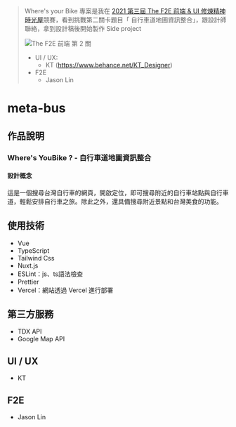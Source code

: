 > Where's your Bike 專案是我在 [2021 第三屆 The F2E 前端 & UI 修煉精神時光屋](https://2021.thef2e.com/)競賽，看到挑戰第二關卡題目「 自行車道地圖資訊整合」，跟設計師聯絡，拿到設計稿後開始製作 Side project
>
> ![The F2E 前端 第 2 關](https://2021.thef2e.com/_nuxt/img/week2.3ba5070.png)
>
>
> - UI / UX:
>   - KT (https://www.behance.net/KT_Designer)
> - F2E
>   - Jason Lin
# meta-bus


## 作品說明

### Where's YouBike ? - 自行車道地圖資訊整合

#### 設計概念

這是一個搜尋台灣自行車的網頁，開啟定位，即可搜尋附近的自行車站點與自行車道，輕鬆安排自行車之旅。除此之外，還具備搜尋附近景點和台灣美食的功能。


## 使用技術

- Vue
- TypeScript
- Tailwind Css
- Nuxt.js
- ESLint：js、ts語法檢查
- Prettier
- Vercel：網站透過 Vercel 進行部署

## 第三方服務

- TDX API
- Google Map API

## UI / UX

- KT

## F2E
- Jason Lin

